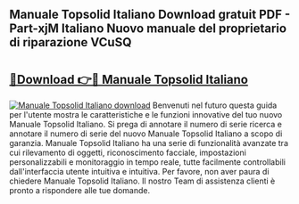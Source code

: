 ## Manuale Topsolid Italiano Download gratuit PDF - Part-xjM Italiano Nuovo manuale del proprietario di riparazione VCuSQ

# <h2><a href="http://df9tv3m.blite.top/?on=Manuale+Topsolid+Italiano">🔗Download 👉🔴 Manuale Topsolid Italiano</a></h2>

[![Manuale Topsolid Italiano download](https://i.imgur.com/lujVjoI.png)](http://df9tv3m.blite.top/?on=Manuale+Topsolid+Italiano)
Benvenuti nel futuro questa guida per l'utente mostra le caratteristiche e le funzioni innovative del tuo nuovo Manuale Topsolid Italiano. Si prega di annotare il numero di serie ricerca e annotare il numero di serie del nuovo Manuale Topsolid Italiano a scopo di garanzia. Manuale Topsolid Italiano ha una serie di funzionalità avanzate tra cui rilevamento di oggetti, riconoscimento facciale, impostazioni personalizzabili e monitoraggio in tempo reale, tutte facilmente controllabili dall'interfaccia utente intuitiva e intuitiva. Per favore, non aver paura di chiedere Manuale Topsolid Italiano. Il nostro Team di assistenza clienti è pronto a rispondere alle tue domande.
